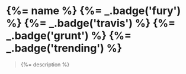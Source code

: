 # {%= name %} {%= _.badge('fury') %} {%= _.badge('travis') %} {%= _.badge('grunt') %}  {%= _.badge('trending') %}

> {%= description %}